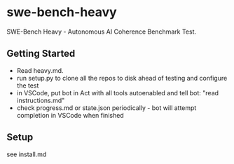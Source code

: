 # swe-bench-heavy

SWE-Bench Heavy - Autonomous AI Coherence Benchmark Test.

## Getting Started

- Read heavy.md. 
- run setup.py to clone all the repos to disk ahead of testing and configure the test
- in VSCode, put bot in Act with all tools autoenabled and tell bot: "read instructions.md"
- check progress.md or state.json periodically - bot will attempt completion in VSCode when finished

## Setup

see install.md
